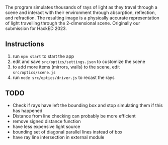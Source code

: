 The program simulates thousands of rays of light as they travel through a scene and interact with their environment through absorption, reflection, and refraction. The resulting image is a physically accurate representation of light travelling through the 2-dimensional scene. Originally our submission for HackED 2023.

## Instructions

1. run `npm start` to start the app
2. edit and save `src/optics/settings.json` to customize the scene
3. to add more items (mirrors, walls) to the scene, edit `src/optics/scene.js`
4. run `node src/optics/driver.js` to recast the rays

## TODO

- Check if rays have left the bounding box and stop simulating them if this has happened
- Distance from line checking can probably be more efficient
- remove signed distance function
- have less expensive light source
- bounding set of diagonal parallel lines instead of box
- have ray line intersection in external module
